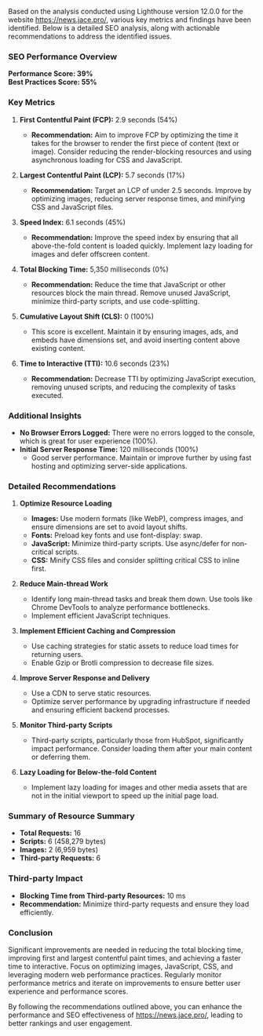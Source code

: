 Based on the analysis conducted using Lighthouse version 12.0.0 for the website https://news.jace.pro/, various key metrics and findings have been identified. Below is a detailed SEO analysis, along with actionable recommendations to address the identified issues.

### SEO Performance Overview
**Performance Score: 39%**  
**Best Practices Score: 55%**

### Key Metrics
1. **First Contentful Paint (FCP):** 2.9 seconds (54%)
   - **Recommendation:** Aim to improve FCP by optimizing the time it takes for the browser to render the first piece of content (text or image). Consider reducing the render-blocking resources and using asynchronous loading for CSS and JavaScript.

2. **Largest Contentful Paint (LCP):** 5.7 seconds (17%)
   - **Recommendation:** Target an LCP of under 2.5 seconds. Improve by optimizing images, reducing server response times, and minifying CSS and JavaScript files.

3. **Speed Index:** 6.1 seconds (45%)
   - **Recommendation:** Improve the speed index by ensuring that all above-the-fold content is loaded quickly. Implement lazy loading for images and defer offscreen content.

4. **Total Blocking Time:** 5,350 milliseconds (0%)
   - **Recommendation:** Reduce the time that JavaScript or other resources block the main thread. Remove unused JavaScript, minimize third-party scripts, and use code-splitting.

5. **Cumulative Layout Shift (CLS):** 0 (100%)
   - This score is excellent. Maintain it by ensuring images, ads, and embeds have dimensions set, and avoid inserting content above existing content.

6. **Time to Interactive (TTI):** 10.6 seconds (23%)
   - **Recommendation:** Decrease TTI by optimizing JavaScript execution, removing unused scripts, and reducing the complexity of tasks executed.

### Additional Insights
- **No Browser Errors Logged:** There were no errors logged to the console, which is great for user experience (100%).
- **Initial Server Response Time:** 120 milliseconds (100%)
  - Good server performance. Maintain or improve further by using fast hosting and optimizing server-side applications.

### Detailed Recommendations

1. **Optimize Resource Loading**
   - **Images:** Use modern formats (like WebP), compress images, and ensure dimensions are set to avoid layout shifts.
   - **Fonts:** Preload key fonts and use font-display: swap.
   - **JavaScript:** Minimize third-party scripts. Use async/defer for non-critical scripts.
   - **CSS:** Minify CSS files and consider splitting critical CSS to inline first.

2. **Reduce Main-thread Work**
   - Identify long main-thread tasks and break them down. Use tools like Chrome DevTools to analyze performance bottlenecks.
   - Implement efficient JavaScript techniques.

3. **Implement Efficient Caching and Compression**
   - Use caching strategies for static assets to reduce load times for returning users.
   - Enable Gzip or Brotli compression to decrease file sizes.

4. **Improve Server Response and Delivery**
   - Use a CDN to serve static resources.
   - Optimize server performance by upgrading infrastructure if needed and ensuring efficient backend processes.

5. **Monitor Third-party Scripts**
   - Third-party scripts, particularly those from HubSpot, significantly impact performance. Consider loading them after your main content or deferring them.

6. **Lazy Loading for Below-the-fold Content**
   - Implement lazy loading for images and other media assets that are not in the initial viewport to speed up the initial page load.

### Summary of Resource Summary
- **Total Requests:** 16
- **Scripts:** 6 (458,279 bytes)
- **Images:** 2 (6,959 bytes)
- **Third-party Requests:** 6

### Third-party Impact
- **Blocking Time from Third-party Resources:** 10 ms
- **Recommendation:** Minimize third-party requests and ensure they load efficiently.

### Conclusion
Significant improvements are needed in reducing the total blocking time, improving first and largest contentful paint times, and achieving a faster time to interactive. Focus on optimizing images, JavaScript, CSS, and leveraging modern web performance practices. Regularly monitor performance metrics and iterate on improvements to ensure better user experience and performance scores.

By following the recommendations outlined above, you can enhance the performance and SEO effectiveness of https://news.jace.pro/, leading to better rankings and user engagement.